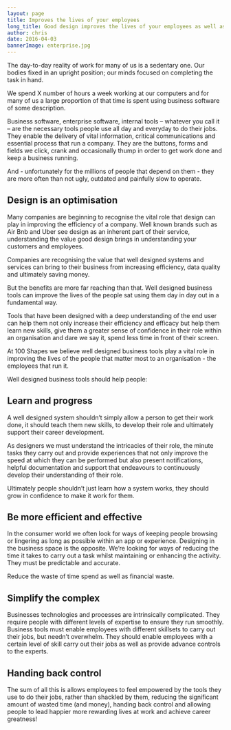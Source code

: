 ```yaml
---
layout: page
title: Improves the lives of your employees
long_title: Good design improves the lives of your employees as well as your organisation
author: chris
date: 2016-04-03
bannerImage: enterprise.jpg
---
```


The day-to-day reality of work for many of us is a sedentary one. Our bodies fixed in an upright position; our minds focused on completing the task in hand.

We spend X number of hours a week working at our computers and for many of us a large proportion of that time is spent using business software of some description.

Business software, enterprise software, internal tools – whatever you call it – are the necessary tools people use all day and everyday to do their jobs. They enable the delivery of vital information, critical communications and essential process that run a company. They are the buttons, forms and fields we click, crank and occasionally thump in order to get work done and keep a business running.

And - unfortunately for the millions of people that depend on them - they are more often than not ugly, outdated and painfully slow to operate.


## Design is an optimisation

Many companies are beginning to recognise the vital role that design can play in improving the efficiency of a company. Well known brands such as Air Bnb and Uber see design as an inherent part of their service, understanding the value good design brings in understanding your customers and employees.

Companies are recognising the value that well designed systems and services can bring to their business from increasing efficiency, data quality and ultimately saving money.

But the benefits are more far reaching than that. Well designed business tools can improve the lives of the people sat using them day in day out in a fundamental way. 

Tools that have been designed with a deep understanding of the end user can help them not only increase their efficiency and efficacy but help them learn new skills, give them a greater sense of confidence in their role within an organisation and dare we say it, spend less time in front of their screen.

At 100 Shapes we believe well designed business tools play a vital role in improving the lives of the people that matter most to an organisation - the employees that run it.

Well designed business tools should help people:

## Learn and progress
 
A well designed system shouldn’t simply allow a person to get their work done, it should teach them new skills, to develop their role and ultimately support their career development.

As designers we must understand the intricacies of their role, the minute tasks they carry out and provide experiences that not only improve the speed at which they can be performed but also present notifications, helpful documentation and support that endeavours to continuously develop their understanding of their role.

Ultimately people shouldn’t just learn how a system works, they should grow in confidence to make it work for them.


## Be more efficient and effective

In the consumer world we often look for ways of keeping people browsing or lingering as long as possible within an app or experience. Designing in the business space is the opposite. We’re looking for ways of reducing the time it takes to carry out a task whilst maintaining or enhancing the activity. They must be predictable and accurate.

Reduce the waste of time spend as well as financial waste.

## Simplify the complex

Businesses technologies and processes are intrinsically complicated. They require people with different levels of expertise to ensure they run smoothly. Business tools must enable employees with different skillsets to carry out their jobs, but needn’t overwhelm. They should enable employees with a certain level of skill carry out their jobs as well as provide advance controls to the experts.

## Handing back control

The sum of all this is allows employees to feel empowered by the tools they use to do their jobs, rather than shackled by them, reducing the significant amount of wasted time (and money), handing back control and allowing people to lead happier more rewarding lives at work and achieve career greatness! 

